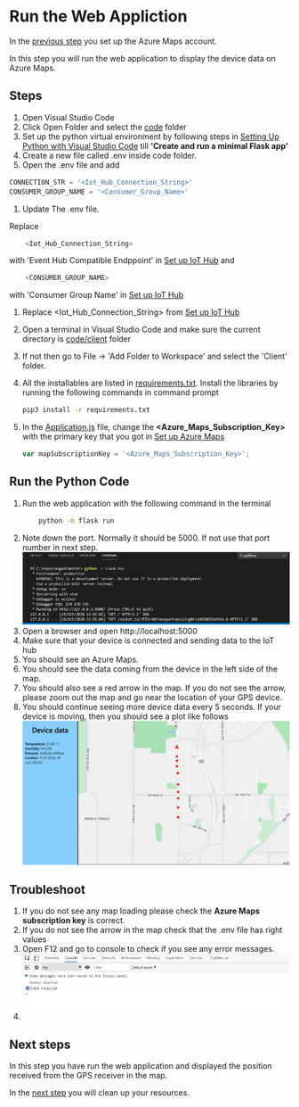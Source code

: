 # Run the Web Appliction
In the [previous step](./set-up-azure-maps.md) you set up the Azure Maps account.

In this step you will run the web application to display the device data on Azure Maps.

## Steps

1. Open Visual Studio Code
1. Click Open Folder and select the [code](../code/client) folder
1. Set up the python virtual environment by following steps in [Setting Up Python with Visual Studio Code](https://code.visualstudio.com/docs/python/tutorial-flask) till **'Create and run a minimal Flask app'**
1.  Create a new file called .env inside code folder.
1. Open the .env file and add
```python
CONNECTION_STR = '<Iot_Hub_Connection_String>'
CONSUMER_GROUP_NAME = '<Consumer_Group_Name>'
```
1. Update The .env file.

Replace
    
```python
    <Iot_Hub_Connection_String>
```
with 'Event Hub Compatible Endppoint' in [Set up IoT Hub](./set-up-iot-hub-and-device.md)
and
```python
    <CONSUMER_GROUP_NAME>
```
with 'Consumer Group Name' in [Set up IoT Hub](./set-up-iot-hub-and-device.md)

1. Replace <Iot_Hub_Connection_String> from [Set up IoT Hub](./set-up-iot-hub-and-device.md)
1. Open a terminal in Visual Studio Code and make sure the current directory is [code/client](../code/client) folder
1. If not then go to File -> 'Add Folder to Workspace' and select the 'Client' folder.
1. All the installables are listed in [requirements.txt](../code/client/requirements.txt). Install the libraries by running the following commands in command prompt

    ```sh
    pip3 install -r requirements.txt
    ```
5. In the [Application.js](../code/client/static/js/application.js) file, change the **<Azure_Maps_Subscription_Key>** with the primary key that you got in [Set up Azure Maps](./set-up-azure-maps.md)
    ```js
    var mapSubscriptionKey = '<Azure_Maps_Subscription_Key>';
    ```
## Run the Python Code
1. Run the web application with the following command in the terminal
    ```sh
        python -m flask run
    ```
1. Note down the port. Normally it should be 5000. If not use that port number in next step.
![Web Server Running](../images/web-server-running.png)
1. Open a browser and open http://localhost:5000
1. Make sure that your device is connected and sending data to the IoT hub
1. You should see an Azure Maps.
1. You should see the data coming from the device in the left side of the map.
1. You should also see a red arrow in the map. If you do not see the arrow, please zoom out the map and go near the location of your GPS device.
1. You should continue seeing more device data every 5 seconds. If your device is moving, then you should see a plot like follows
![Azure Maps](../images/map-view.png)


## Troubleshoot
1. If you do not see any map loading please check the **Azure Maps subscription key** is correct.
1. If you do not see the arrow in the map check that the .env file has right values
1. Open F12 and go to console to check if you see any error messages.
4. ![Messages](../images/map-view-2.png)

## Next steps

In this step you have run the web application and displayed the position received from the GPS receiver in the map.

In the [next step](./clean-up.md) you will clean up your resources.

